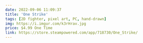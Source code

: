 ```yaml
---
date: 2022-09-06 11:09:37
title: 'One Strike'	
tags: [2D fighter, pixel art, PC, hand-drawn]
img: https://i.imgur.com/k3rHrav.jpg
price: $4.99 One Time	
link: https://store.steampowered.com/app/718730/One_Strike/	
---
```

